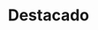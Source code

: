 ---
widget: blank
headless: true
weight: 2
active: true

title: "Destacado"

design:
  spacing:
    padding: ["15px", "0", "20px", "0"]
  columns: '1'
  background:
      image: 'home.jpg'
      image_darken: 0
      image_size: cover
      image_position: top
      image_parallax: true	  
---